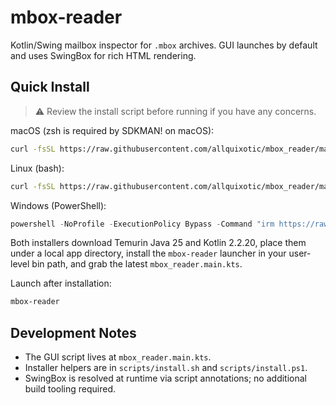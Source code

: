 # mbox-reader

Kotlin/Swing mailbox inspector for `.mbox` archives. GUI launches by default and uses SwingBox for rich HTML rendering.

## Quick Install

> ⚠️ Review the install script before running if you have any concerns.

macOS (zsh is required by SDKMAN! on macOS):

```zsh
curl -fsSL https://raw.githubusercontent.com/allquixotic/mbox_reader/main/scripts/install.sh | zsh
```

Linux (bash):

```bash
curl -fsSL https://raw.githubusercontent.com/allquixotic/mbox_reader/main/scripts/install.sh | bash
```

Windows (PowerShell):

```powershell
powershell -NoProfile -ExecutionPolicy Bypass -Command "irm https://raw.githubusercontent.com/allquixotic/mbox_reader/main/scripts/install.ps1 | iex"
```

Both installers download Temurin Java 25 and Kotlin 2.2.20, place them under a local app directory, install the `mbox-reader` launcher in your user-level bin path, and grab the latest `mbox_reader.main.kts`.

Launch after installation:

```bash
mbox-reader
```

## Development Notes

- The GUI script lives at `mbox_reader.main.kts`.
- Installer helpers are in `scripts/install.sh` and `scripts/install.ps1`.
- SwingBox is resolved at runtime via script annotations; no additional build tooling required.
